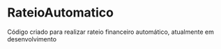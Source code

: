 # RateioAutomatico
Código criado para realizar rateio financeiro automático, atualmente em desenvolvimento
